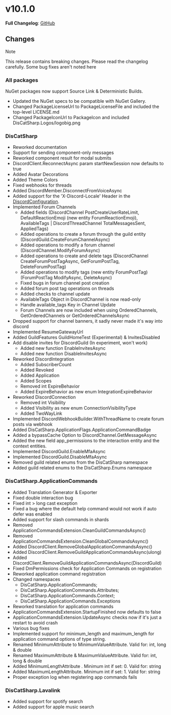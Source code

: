 # v10.1.0

**Full Changelog**: [GitHub](https://github.com/Aiko-IT-Systems/DisCatSharp/compare/10.0.0...v10.1.0)

## Changes

> [!NOTE]
 > This release contains breaking changes. Please read the changelog carefully.
 > Some bug fixes aren't noted here

### All packages
NuGet packages now support Source Link & Deterministic Builds.
- Updated the NuGet specs to be compatible with NuGet Gallery.
- Changed PackageLicenseUrl to PackageLicenseFile and included the top-level LICENSE.md
- Changed PackageIconUrl to PackageIcon and included DisCatSharp.Logos/logobig.png


### DisCatSharp
- Reworked documentation
- Support for sending component-only messages
- Reworked component result for modal submits
- DiscordClient.ReconnectAsync param startNewSession now defaults to true
- Added Avatar Decorations
- Added Theme Colors
- Fixed webhooks for threads
- Added DiscordMember.DisconnectFromVoiceAsync
- Added support for the 'X-Discord-Locale' Header in the [DiscordConfiguration](xref:DisCatSharp.DiscordConfiguration#DisCatSharp_DiscordConfiguration_Locale).
- Implemented Forum Channels
	* Added fields (DiscordChannel PostCreateUserRateLimit, DefaultReactionEmoji (new entity ForumReactionEmoji), AvailableTags | DiscordThreadChannel TotalMessagesSent, AppliedTags)
	* Added operations to create a forum through the guild entity (DiscordGuild.CreateForumChannelAsync)
	* Added operations to modify a forum channel (DiscordChannel.ModifyForumAsync)
	* Added operations to create and delete tags (DiscordChannel CreateForumPostTagAsync, GetForumPostTag, DeleteForumPostTag)
	* Added operations to modify tags (new entity ForumPostTag) (ForumPostTag ModifyAsync, DeleteAsync)
	* Fixed bugs in forum channel post creation
	* Added forum post tag operations on threads
	* Added checks to channel update
	* AvailableTags Object in DiscordChannel is now read-only
	* Handle available_tags Key in Channel Update
	* Forum Channels are now included when using OrderedChannels, GetOrderedChannels or GetOrderedChannelsAsync
- Dropped support for channel banners, it sadly never made it's way into discord
- Implemented ResumeGatewayUrl
- Added GuildFeatures GuildHomeTest (Experimental) & InvitesDisabled
- Add disable invites for DiscordGuild (In experiment, won't work)
	* Added new function EnableInvitesAsync
	* Added new function DisableInvitesAsync
- Reworked DiscordIntegration
	* Added SubscriberCount
	* Added Revoked
	* Added Application
	* Added Scopes
	* Removed int ExpireBehavior
	* Added ExpireBehavior as new enum IntegrationExpireBehavior
- Reworked DiscordConnection
	* Removed int Visibility
	* Added Visibility as new enum ConnectionVisibilityType
	* Added TwoWayLink
- Implemented DiscordWebhookBuilder.WithThreadName to create forum posts via webhook
- Added DisCatSharp.ApplicationFlags.ApplicationCommandBadge
- Added a bypassCache Option to DiscordChannel.GetMessageAsync
- Added the new field app_permissions to the interaction entity and the context entities.
- Implemented DiscordGuild.EnableMfaAsync
- Implemented DiscordGuild.DisableMfaAsync
- Removed guild related enums from the DisCatSharp namespace
- Added guild related enums to the DisCatSharp.Enums namespace

### DisCatSharp.ApplicationCommands
- Added Translation Generator & Exporter
- Fixed double interaction bug
- Fixed int > long cast exception
- Fixed a bug where the default help command would not work if auto defer was enabled
- Added support for slash commands in shards
- Removed ApplicationCommandsExtension.CleanGuildCommandsAsync()
- Removed ApplicationCommandsExtension.CleanGlobalCommandsAsync()
- Added DiscordClient.RemoveGlobalApplicationCommandsAsync()
- Added DiscordClient.RemoveGuildApplicationCommandsAsync(ulong)
- Added DiscordClient.RemoveGuildApplicationCommandsAsync(DiscordGuild)
- Fixed DmPermissions check for Application Commands on registration
- Reworked application command registration
- Changed namespaces
	* DisCatSharp.ApplicationCommands;
	* DisCatSharp.ApplicationCommands.Attributes;
	* DisCatSharp.ApplicationCommands.Context;
	* DisCatSharp.ApplicationCommands.Exceptions
- Reworked translation for application commands
- ApplicationCommandsExtension.StartupFinished now defaults to false
- ApplicationCommandsExtension.UpdateAsync checks now if it's just a restart to avoid crash
- Various bug fixes
- Implemented support for minimum_length and maximum_length for application command options of type string.
- Renamed MinimumAttribute to MinimumValueAttribute. Valid for: int, long & double
- Renamed MaximumAttribute & MaximumValueAttribute. Valid for: int, long & double
- Added MinimumLengthAttribute . Minimum int if set: 0. Valid for: string
- Added MaximumLengthAttribute. Minimum int if set: 1. Valid for: string
- Proper exception log when registering app commands fails

### DisCatSharp.Lavalink
- Added support for spotify search
- Added support for apple music search
